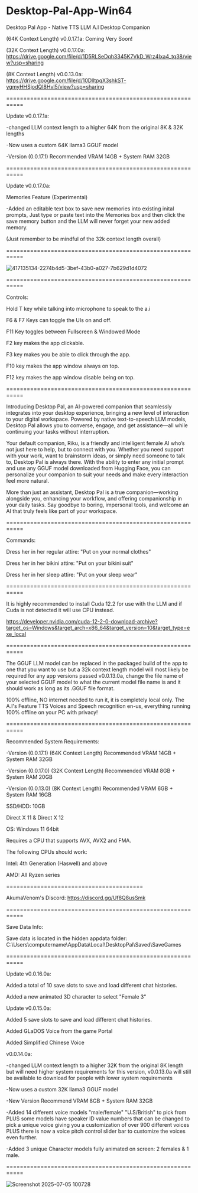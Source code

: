 # Desktop-Pal-App-Win64

Desktop Pal App - Native TTS LLM A.I Desktop Companion

(64K Context Length) v0.0.17.1a: Coming Very Soon!

(32K Context Length) v0.0.17.0a: https://drive.google.com/file/d/1D5RLSeDqh3345K7VkD_Wrz4Ixa4_tq38/view?usp=sharing

(8K Context Length) v0.0.13.0a: https://drive.google.com/file/d/10DlltpqX3shkST-ygmyHHSjodQI8Hvl5/view?usp=sharing

===========================================================

Update v0.0.17.1a:

-changed LLM context length to a higher 64K from the original 8K & 32K lengths

-Now uses a custom 64K llama3 GGUF model

-Version (0.0.17.1) Recommended VRAM 14GB + System RAM 32GB

===========================================================

Update v0.0.17.0a:

Memories Feature (Experimental)

-Added an editable text box to save new memories into existing inital prompts, Just type or paste text into the Memories box and then click the save memory button and the LLM will never forget your new added memory.

(Just remember to be mindful of the 32k context length overall)

===========================================================

![417135134-2274b4d5-3bef-43b0-a027-7b629d1d4072](https://github.com/user-attachments/assets/3f416172-306e-4ac2-b7fa-a96f9af0003f)

===========================================================

Controls:

Hold T key while talking into microphone to speak to the a.i

F6 & F7 Keys can toggle the UIs on and off.

F11 Key toggles between Fullscreen & Windowed Mode

F2 key makes the app clickable.

F3 key makes you be able to click through the app.

F10 key makes the app window always on top.

F12 key makes the app window disable being on top.

===========================================================

Introducing Desktop Pal, an AI-powered companion that seamlessly integrates into your desktop experience, bringing a new level of interaction to your digital workspace. Powered by native text-to-speech LLM models, Desktop Pal allows you to converse, engage, and get assistance—all while continuing your tasks without interruption.

Your default companion, Riku, is a friendly and intelligent female AI who’s not just here to help, but to connect with you. Whether you need support with your work, want to brainstorm ideas, or simply need someone to talk to, Desktop Pal is always there. With the ability to enter any initial prompt and use any GGUF model downloaded from Hugging Face, you can personalize your companion to suit your needs and make every interaction feel more natural.

More than just an assistant, Desktop Pal is a true companion—working alongside you, enhancing your workflow, and offering companionship in your daily tasks. Say goodbye to boring, impersonal tools, and welcome an AI that truly feels like part of your workspace.

===========================================================

Commands:

Dress her in her regular attire: "Put on your normal clothes"

Dress her in her bikini attire: "Put on your bikini suit"

Dress her in her sleep attire: "Put on your sleep wear"

===========================================================

It is highly recommended to install Cuda 12.2 for use with the LLM and if Cuda is not detected it will use CPU instead.

https://developer.nvidia.com/cuda-12-2-0-download-archive?target_os=Windows&target_arch=x86_64&target_version=10&target_type=exe_local

===========================================================

The GGUF LLM model can be replaced in the packaged build of the app to one that you want to use but a 32k context length model will most likely be required for any app versions passed v0.0.13.0a, change the file name of your selected GGUF model to what the current model file name is and it should work as long as its .GGUF file format.

100% offline, NO internet needed to run it, it is completely local only. The A.I's Feature TTS Voices and Speech recognition en-us, everything running 100% offline on your PC with privacy!

===========================================================

Recommended System Requirements:

-Version (0.0.17.1) (64K Context Length) Recommended VRAM 14GB + System RAM 32GB

-Version (0.0.17.0) (32K Context Length) Recommended VRAM 8GB + System RAM 20GB

-Version (0.0.13.0) (8K Context Length) Recommended VRAM 6GB + System RAM 16GB

SSD/HDD: 10GB

Direct X 11 & Direct X 12

OS: Windows 11 64bit

Requires a CPU that supports AVX, AVX2 and FMA.

The following CPUs should work:

Intel: 4th Generation (Haswell) and above

AMD: All Ryzen series

========================================

AkumaVenom's Discord: https://discord.gg/Uf8Q8usSmk

===========================================================

Save Data Info:

Save data is located in the hidden appdata folder: C:\Users\computername\AppData\Local\DesktopPal\Saved\SaveGames

===========================================================

Update v0.0.16.0a:

Added a total of 10 save slots to save and load different chat histories.

Added a new animated 3D character to select "Female 3"

Update v0.0.15.0a:

Added 5 save slots to save and load different chat histories.

Added GLaDOS Voice from the game Portal

Added Simplified Chinese Voice

v0.0.14.0a:

-changed LLM context length to a higher 32K from the original 8K length but will need higher system requirements for this version, v0.0.13.0a will still be available to download for people with lower system requirements

-Now uses a custom 32K llama3 GGUF model

-New Version Recommend VRAM 8GB + System RAM 32GB

-Added 14 different voice models "male/female" "U.S/British" to pick from PLUS some models have speaker ID value numbers that can be changed to pick a unique voice giving you a customization of over 900 different voices PLUS there is now a voice pitch control slider bar to customize the voices even further.

-Added 3 unique Character models fully animated on screen: 2 females & 1 male.

===========================================================

![Screenshot 2025-07-05 100728](https://github.com/user-attachments/assets/ba823ea5-7823-4100-bdab-9ab9060abd73)

